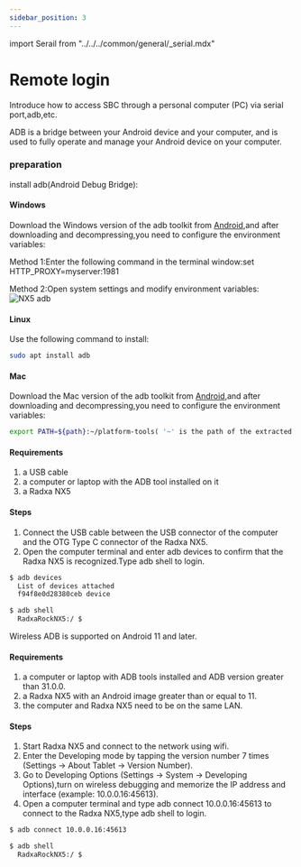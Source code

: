 ```yaml
---
sidebar_position: 3
---
```


import Serail from "../../../common/general/\_serial.mdx"

# Remote login

Introduce how to access SBC through a personal computer (PC) via serial port,adb,etc.

<Tabs queryString="target">

<TabItem value="Serial" label="Serial login">

<Serail platform="rk" model="nx5"/>

</TabItem>

<TabItem value="ADB" label="ADB login ">

ADB is a bridge between your Android device and your computer, and is used to fully operate and manage your Android device on your computer.

### preparation

install adb(Android Debug Bridge):

#### Windows
Download the Windows version of the adb toolkit from [Android](https://developer.android.google.cn/),and after downloading and decompressing,you need to configure the environment variables:

Method 1:Enter the following command in the terminal window:set HTTP_PROXY=myserver:1981

Method 2:Open system settings and modify environment variables:![NX5 adb](/img/nx5/adb_config_en.webp)

#### Linux

Use the following command to install:
```bash
sudo apt install adb
```

#### Mac

Download the Mac version of the adb toolkit from [Android](https://developer.android.google.cn/),and after downloading and decompressing,you need to configure the environment variables:

```bash
export PATH=${path}:~/platform-tools( '~' is the path of the extracted toolkit)
```

<Tabs queryString="target">

<TabItem value="wired_adb" label="Wired login">

#### Requirements

1. a USB cable
2. a computer or laptop with the ADB tool installed on it
3. a Radxa NX5

#### Steps

1. Connect the USB cable between the USB connector of the computer and the OTG Type C connector of the Radxa NX5.
2. Open the computer terminal and enter adb devices to confirm that the Radxa NX5 is recognized.Type adb shell to login.

```bash
$ adb devices
  List of devices attached
  f94f8e0d28380ceb device

$ adb shell
  RadxaRockNX5:/ $
```

</TabItem>

<TabItem value="wireless_adb" label="Wireless login">

Wireless ADB is supported on Android 11 and later.

#### Requirements

1. a computer or laptop with ADB tools installed and ADB version greater than 31.0.0.
2. a Radxa NX5 with an Android image greater than or equal to 11.
3. the computer and Radxa NX5 need to be on the same LAN.

#### Steps

1. Start Radxa NX5 and connect to the network using wifi.
2. Enter the Developing mode by tapping the version number 7 times (Settings -> About Tablet -> Version Number).
3. Go to Developing Options (Settings -> System -> Developing Options),turn on wireless debugging and memorize the IP address and interface (example: 10.0.0.16:45613).
4. Open a computer terminal and type adb connect 10.0.0.16:45613 to connect to the Radxa NX5,type adb shell to login.

```bash
$ adb connect 10.0.0.16:45613

$ adb shell
  RadxaRockNX5:/ $
```

</TabItem>

</Tabs>

</TabItem>

</Tabs>
